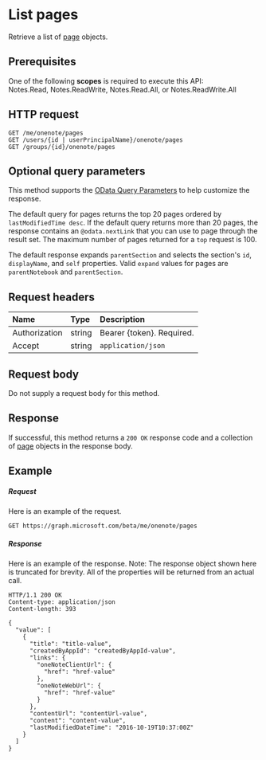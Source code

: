 # List pages

Retrieve a list of [page](../resources/page.md) objects.
## Prerequisites
One of the following **scopes** is required to execute this API:  
Notes.Read, Notes.ReadWrite, Notes.Read.All, or Notes.ReadWrite.All
## HTTP request
<!-- { "blockType": "ignored" } -->
```http
GET /me/onenote/pages
GET /users/{id | userPrincipalName}/onenote/pages
GET /groups/{id}/onenote/pages
```
## Optional query parameters
This method supports the [OData Query Parameters](http://developer.microsoft.com/en-us/graph/docs/overview/query_parameters) to help customize the response.

The default query for pages returns the top 20 pages ordered by `lastModifiedTime desc`. If the default query returns more than 20 pages, the response contains an `@odata.nextLink` that you can use to page through the result set. The maximum number of pages returned for a `top` request is 100.

The default response expands `parentSection` and selects the section's `id`, `displayName`, and `self` properties. Valid `expand` values for pages are `parentNotebook` and `parentSection`.

## Request headers
| Name       | Type | Description|
|:-----------|:------|:----------|
| Authorization  | string  | Bearer {token}. Required. |
| Accept | string | `application/json` |

## Request body
Do not supply a request body for this method.
## Response
If successful, this method returns a `200 OK` response code and a collection of [page](../resources/page.md) objects in the response body.
## Example
##### Request
Here is an example of the request.
<!-- { "blockType": "ignored" } -->
```http
GET https://graph.microsoft.com/beta/me/onenote/pages
```
##### Response
Here is an example of the response. Note: The response object shown here is truncated for brevity. All of the properties will be returned from an actual call.
<!-- { "blockType": "ignored" } -->
```http
HTTP/1.1 200 OK
Content-type: application/json
Content-length: 393

{
  "value": [
    {
      "title": "title-value",
      "createdByAppId": "createdByAppId-value",
      "links": {
        "oneNoteClientUrl": {
          "href": "href-value"
        },
        "oneNoteWebUrl": {
          "href": "href-value"
        }
      },
      "contentUrl": "contentUrl-value",
      "content": "content-value",
      "lastModifiedDateTime": "2016-10-19T10:37:00Z"
    }
  ]
}
```

<!-- uuid: 8fcb5dbc-d5aa-4681-8e31-b001d5168d79
2015-10-25 14:57:30 UTC -->
<!-- {
  "type": "#page.annotation",
  "description": "List pages",
  "keywords": "",
  "section": "documentation",
  "tocPath": ""
}-->